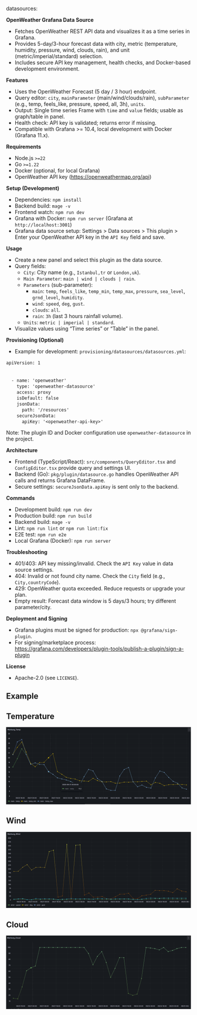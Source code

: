 datasources:

**OpenWeather Grafana Data Source**

- Fetches OpenWeather REST API data and visualizes it as a time series in Grafana.
- Provides 5-day/3-hour forecast data with city, metric (temperature, humidity, pressure, wind, clouds, rain), and unit (metric/imperial/standard) selection.
- Includes secure API key management, health checks, and Docker-based development environment.

**Features**

- Uses the OpenWeather Forecast (5 day / 3 hour) endpoint.
- Query editor: `city`, `mainParameter` (main/wind/clouds/rain), `subParameter` (e.g., temp, feels_like, pressure, speed, all, 3h), `units`.
- Output: Single time series Frame with `time` and `value` fields; usable as graph/table in panel.
- Health check: API key is validated; returns error if missing.
- Compatible with Grafana >= 10.4, local development with Docker (Grafana 11.x).

**Requirements**

- Node.js `>=22`
- Go `>=1.22`
- Docker (optional, for local Grafana)
- OpenWeather API key (https://openweathermap.org/api)

**Setup (Development)**

- Dependencies: `npm install`
- Backend build: `mage -v`
- Frontend watch: `npm run dev`
- Grafana with Docker: `npm run server` (Grafana at `http://localhost:3001`)
- Grafana data source setup: Settings > Data sources > This plugin > Enter your OpenWeather API key in the `API Key` field and save.

**Usage**

- Create a new panel and select this plugin as the data source.
- Query fields:
  - `City`: City name (e.g., `Istanbul,tr` or `London,uk`).
  - `Main Parameter`: `main | wind | clouds | rain`.
  - `Parameters` (sub-parameter):
    - `main`: `temp`, `feels_like`, `temp_min`, `temp_max`, `pressure`, `sea_level`, `grnd_level`, `humidity`.
    - `wind`: `speed`, `deg`, `gust`.
    - `clouds`: `all`.
    - `rain`: `3h` (last 3 hours rainfall volume).
  - `Units`: `metric | imperial | standard`.
- Visualize values using “Time series” or “Table” in the panel.

**Provisioning (Optional)**

- Example for development: `provisioning/datasources/datasources.yml`:

```
apiVersion: 1


  - name: 'openweather'
    type: 'openweather-datasource'
    access: proxy
    isDefault: false
    jsonData:
      path: '/resources'
    secureJsonData:
      apiKey: '<openweather-api-key>'
```

Note: The plugin ID and Docker configuration use `openweather-datasource` in the project.

**Architecture**

- Frontend (TypeScript/React): `src/components/QueryEditor.tsx` and `ConfigEditor.tsx` provide query and settings UI.
- Backend (Go): `pkg/plugin/datasource.go` handles OpenWeather API calls and returns Grafana DataFrame.
- Secure settings: `secureJsonData.apiKey` is sent only to the backend.

**Commands**

- Development build: `npm run dev`
- Production build: `npm run build`
- Backend build: `mage -v`
- Lint: `npm run lint` or `npm run lint:fix`
- E2E test: `npm run e2e`
- Local Grafana (Docker): `npm run server`

**Troubleshooting**

- 401/403: API key missing/invalid. Check the `API Key` value in data source settings.
- 404: Invalid or not found city name. Check the `City` field (e.g., `City,countryCode`).
- 429: OpenWeather quota exceeded. Reduce requests or upgrade your plan.
- Empty result: Forecast data window is 5 days/3 hours; try different parameter/city.

**Deployment and Signing**

- Grafana plugins must be signed for production: `npx @grafana/sign-plugin`.
- For signing/marketplace process: https://grafana.com/developers/plugin-tools/publish-a-plugin/sign-a-plugin

**License**

- Apache-2.0 (see `LICENSE`).

## Example

## Temperature

![Marburg](public/marburg_temp.png)

## Wind

![Marburg](public/marburg_wind.png)

## Cloud

![Marburg](public/marburg_cloud.png)
